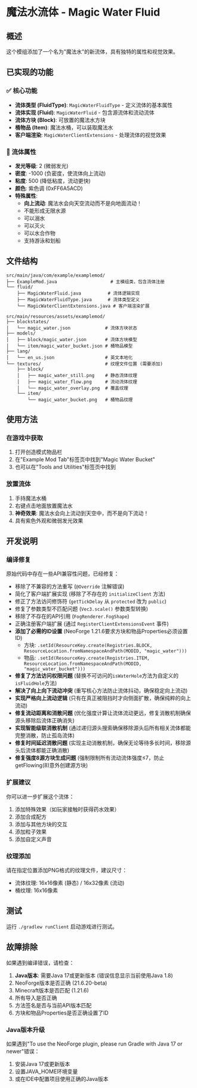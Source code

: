 # 魔法水流体 - Magic Water Fluid

## 概述
这个模组添加了一个名为"魔法水"的新流体，具有独特的属性和视觉效果。

## 已实现的功能

### ✅ 核心功能
- **流体类型 (FluidType)**: `MagicWaterFluidType` - 定义流体的基本属性
- **流体实现 (Fluid)**: `MagicWaterFluid` - 包含源流体和流动流体
- **流体方块 (Block)**: 可放置的魔法水方块
- **桶物品 (Item)**: 魔法水桶，可以装取魔法水
- **客户端渲染**: `MagicWaterClientExtensions` - 处理流体的视觉效果

### 🎨 流体属性
- **发光等级**: 2 (微弱发光)
- **密度**: -1000 (负密度，使流体向上流动)
- **粘度**: 500 (降低粘度，流动更快)
- **颜色**: 紫色调 (0xFF6A5ACD)
- **特殊属性**:
  - **向上流动**: 魔法水会向天空流动而不是向地面流动！
  - 不能形成无限水源
  - 可以溺水
  - 可以灭火
  - 可以水合作物
  - 支持游泳和划船

## 文件结构

```
src/main/java/com/example/examplemod/
├── ExampleMod.java                    # 主模组类，包含流体注册
└── fluid/
    ├── MagicWaterFluid.java          # 流体逻辑实现
    ├── MagicWaterFluidType.java      # 流体类型定义
    └── MagicWaterClientExtensions.java # 客户端渲染扩展

src/main/resources/assets/examplemod/
├── blockstates/
│   └── magic_water.json             # 流体方块状态
├── models/
│   ├── block/magic_water.json       # 流体方块模型
│   └── item/magic_water_bucket.json # 桶物品模型
├── lang/
│   └── en_us.json                   # 英文本地化
└── textures/                        # 纹理文件位置 (需要添加)
    ├── block/
    │   ├── magic_water_still.png    # 静态流体纹理
    │   ├── magic_water_flow.png     # 流动流体纹理
    │   └── magic_water_overlay.png  # 覆盖纹理
    └── item/
        └── magic_water_bucket.png   # 桶物品纹理
```

## 使用方法

### 在游戏中获取
1. 打开创造模式物品栏
2. 在"Example Mod Tab"标签页中找到"Magic Water Bucket"
3. 也可以在"Tools and Utilities"标签页中找到

### 放置流体
1. 手持魔法水桶
2. 右键点击地面放置魔法水
3. **神奇效果**: 魔法水会向上流动到天空中，而不是向下流动！
4. 具有紫色外观和微弱发光效果

## 开发说明

### 编译修复
原始代码中存在一些API兼容性问题，已经修复：
- 移除了不兼容的方法重写 (`@Override` 注解错误)
- 简化了客户端扩展实现 (移除了不存在的 `initializeClient` 方法)
- 修正了方法访问修饰符 (`getTickDelay` 从 `protected` 改为 `public`)
- 修复了参数类型不匹配问题 (`Vec3.scale()` 参数类型转换)
- 移除了不存在的API引用 (`FogRenderer.FogShape`)
- 正确注册客户端扩展 (通过 `RegisterClientExtensionsEvent` 事件)
- **添加了必需的ID设置** (NeoForge 1.21.6要求方块和物品Properties必须设置ID)
  - 方块: `.setId(ResourceKey.create(Registries.BLOCK, ResourceLocation.fromNamespaceAndPath(MODID, "magic_water")))`
  - 物品: `.setId(ResourceKey.create(Registries.ITEM, ResourceLocation.fromNamespaceAndPath(MODID, "magic_water_bucket")))`
- **修复了方法访问权限问题** (替换不可访问的`isWaterHole`方法为自定义的`isFluidHole`方法)
- **解决了向上向下流动冲突** (重写核心方法防止流体抖动，确保稳定向上流动)
- **实现严格向上流动逻辑** (只有在真正被阻挡时才向侧面扩散，确保纯粹的向上流动)
- **修复流动距离和消散问题** (优化强度计算让流体流动更远，修复消散机制确保源头移除后流体正确消失)
- **实现智能级联消散机制** (通过递归源头搜索确保移除源头后所有相关流体都能完整消散，防止孤岛流体)
- **修复时间延迟消散问题** (实现主动消散机制，确保无论等待多长时间，移除源头后流体都能正确消散)
- **修复强度8源方块生成问题** (强制限制所有流动流体强度≤7，防止getFlowing(8)意外创建源方块)

### 扩展建议
你可以进一步扩展这个流体：
1. 添加特殊效果（如玩家接触时获得药水效果）
2. 添加合成配方
3. 添加与其他方块的交互
4. 添加粒子效果
5. 添加自定义声音

### 纹理添加
请在指定位置添加PNG格式的纹理文件，建议尺寸：
- 流体纹理: 16x16像素 (静态) / 16x32像素 (流动)
- 桶纹理: 16x16像素

## 测试
运行 `./gradlew runClient` 启动游戏进行测试。

## 故障排除
如果遇到编译错误，请检查：
1. **Java版本**: 需要Java 17或更新版本 (错误信息显示当前使用Java 1.8)
2. NeoForge版本是否正确 (21.6.20-beta)
3. Minecraft版本是否匹配 (1.21.6)
4. 所有导入是否正确
5. 方法签名是否与当前API版本匹配
6. 方块和物品Properties是否正确设置了ID

### Java版本升级
如果遇到"To use the NeoForge plugin, please run Gradle with Java 17 or newer"错误：
1. 安装Java 17或更新版本
2. 设置JAVA_HOME环境变量
3. 或在IDE中配置项目使用正确的Java版本
